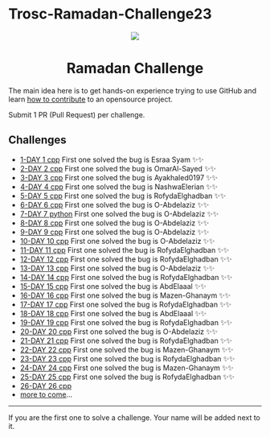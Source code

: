 # Trosc-Ramadan-Challenge23

<div align="center">
  <img src="./TROSC.png" />
  <h1>Ramadan Challenge</h1>
</div>


The main idea here is to get hands-on experience trying to use GitHub and learn [how to contribute](https://youtu.be/gnajwrgBNRw) to an opensource project.

Submit 1 PR (Pull Request) per challenge.

## Challenges
- [1-DAY 1 cpp](./Challeges/DAY_01.cpp)     First one solved the bug is Esraa Syam ✨✨
- [2-DAY 2 cpp](./Challeges/DAY_02.cpp)     First one solved the bug is OmarAl-Sayed ✨✨
- [3-DAY 3 cpp](./Challeges/DAY_03.cpp)     First one solved the bug is Ayakhaled0197 ✨✨
- [4-DAY 4 cpp](./Challeges/DAY_04.cpp)     First one solved the bug is NashwaElerian ✨✨
- [5-DAY 5 cpp](./Challeges/DAY_05.cpp)     First one solved the bug is RofydaElghadban ✨✨
- [6-DAY 6 cpp](./Challeges/DAY_06.cpp)     First one solved the bug is O-Abdelaziz ✨✨
- [7-DAY 7 python](./Challeges/DAY_07.py)   First one solved the bug is O-Abdelaziz ✨✨
- [8-DAY 8 cpp](./Challeges/DAY_08.cpp)     First one solved the bug is O-Abdelaziz ✨✨
- [9-DAY 9 cpp](./Challeges/DAY_09.cpp)     First one solved the bug is O-Abdelaziz ✨✨
- [10-DAY 10 cpp](./Challeges/DAY_10.cpp)   First one solved the bug is O-Abdelaziz ✨✨
- [11-DAY 11 cpp](./Challeges/DAY_11.cpp)   First one solved the bug is RofydaElghadban ✨✨
- [12-DAY 12 cpp](./Challeges/DAY_12.cpp)   First one solved the bug is RofydaElghadban ✨✨
- [13-DAY 13 cpp](./Challeges/DAY_13.cpp)   First one solved the bug is O-Abdelaziz ✨✨
- [14-DAY 14 cpp](./Challeges/DAY_14.cpp)   First one solved the bug is RofydaElghadban ✨✨
- [15-DAY 15 cpp](./Challeges/DAY_15.cpp)   First one solved the bug is AbdElaaal ✨✨
- [16-DAY 16 cpp](./Challeges/DAY_16.cpp)   First one solved the bug is Mazen-Ghanaym ✨✨
- [17-DAY 17 cpp](./Challeges/DAY_17.cpp)   First one solved the bug is RofydaElghadban ✨✨
- [18-DAY 18 cpp](./Challeges/DAY_18.cpp)   First one solved the bug is AbdElaaal ✨✨
- [19-DAY 19 cpp](./Challeges/DAY_19.cpp)   First one solved the bug is RofydaElghadban ✨✨
- [20-DAY 20 cpp](./Challeges/DAY_20.cpp)   First one solved the bug is O-Abdelaziz ✨✨
- [21-DAY 21 cpp](./Challeges/DAY_21.cpp)   First one solved the bug is RofydaElghadban ✨✨
- [22-DAY 22 cpp](./Challeges/DAY_22.cpp)   First one solved the bug is Mazen-Ghanaym ✨✨
- [23-DAY 23 cpp](./Challeges/DAY_23.cpp)   First one solved the bug is RofydaElghadban ✨✨
- [24-DAY 24 cpp](./Challeges/DAY_24.cpp)   First one solved the bug is Mazen-Ghanaym ✨✨
- [25-DAY 25 cpp](./Challeges/DAY_25.cpp)   First one solved the bug is RofydaElghadban ✨✨
- [26-DAY 26 cpp](./Challeges/DAY_26.cpp) 
- [more to come](../../issues)...

---
If you are the first one to solve a challenge. Your name will be added next to it.
